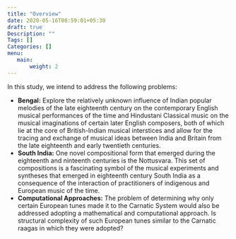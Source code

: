 ```yaml
---
title: "Overview"
date: 2020-05-16T08:59:01+05:30
draft: true
Description: ""
Tags: []
Categories: []
menu:
   main:
       weight: 2
---
```


In this study, we intend to address the following problems:

- **Bengal:** Explore the relatively unknown influence of Indian popular melodies of the late eighteenth century on the contemporary English musical performances of the time and Hindustani Classical music on the musical imaginations of certain later English composers, both of which lie at the core of British-Indian musical interstices and allow for the tracing and exchange of musical ideas between India and Britain from the late eighteenth and early twentieth centuries.
- **South India:** One novel compositional form that emerged during the eighteenth and ninteenth centuries is the Nottusvara. This set of compositions is a fascinating symbol of the musical experiments and syntheses that emerged in eighteenth century South India as a consequence of the interaction of practitioners of indigenous and European music of the time.
- **Computational Approaches:** The problem of determining why only certain European tunes made it to the Carnatic System would also be addressed adopting a mathematical and computational approach. Is structural complexity of such European tunes similar to the Carnatic raagas in which they were adopted?
